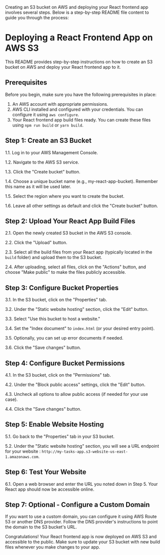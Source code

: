 Creating an S3 bucket on AWS and deploying your React frontend app involves several steps. Below is a step-by-step README file content to guide you through the process:

# Deploying a React Frontend App on AWS S3

This README provides step-by-step instructions on how to create an S3 bucket on AWS and deploy your React frontend app to it.

## Prerequisites

Before you begin, make sure you have the following prerequisites in place:

1. An AWS account with appropriate permissions.
2. AWS CLI installed and configured with your credentials. You can configure it using `aws configure`.
3. Your React frontend app build files ready. You can create these files using `npm run build` or `yarn build`.

## Step 1: Create an S3 Bucket

1.1. Log in to your AWS Management Console.

1.2. Navigate to the AWS S3 service.

1.3. Click the "Create bucket" button.

1.4. Choose a unique bucket name (e.g., my-react-app-bucket). Remember this name as it will be used later.

1.5. Select the region where you want to create the bucket.

1.6. Leave all other settings as default and click the "Create bucket" button.

## Step 2: Upload Your React App Build Files

2.1. Open the newly created S3 bucket in the AWS S3 console.

2.2. Click the "Upload" button.

2.3. Select all the build files from your React app (typically located in the `build` folder) and upload them to the S3 bucket.

2.4. After uploading, select all files, click on the "Actions" button, and choose "Make public" to make the files publicly accessible.

## Step 3: Configure Bucket Properties

3.1. In the S3 bucket, click on the "Properties" tab.

3.2. Under the "Static website hosting" section, click the "Edit" button.

3.3. Select "Use this bucket to host a website."

3.4. Set the "Index document" to `index.html` (or your desired entry point).

3.5. Optionally, you can set up error documents if needed.

3.6. Click the "Save changes" button.

## Step 4: Configure Bucket Permissions

4.1. In the S3 bucket, click on the "Permissions" tab.

4.2. Under the "Block public access" settings, click the "Edit" button.

4.3. Uncheck all options to allow public access (if needed for your use case).

4.4. Click the "Save changes" button.

## Step 5: Enable Website Hosting

5.1. Go back to the "Properties" tab in your S3 bucket.

5.2. Under the "Static website hosting" section, you will see a URL endpoint for your website : `http://my-tasks-app.s3-website-us-east-1.amazonaws.com`.

## Step 6: Test Your Website

6.1. Open a web browser and enter the URL you noted down in Step 5. Your React app should now be accessible online.

## Step 7: Optional - Configure a Custom Domain

If you want to use a custom domain, you can configure it using AWS Route 53 or another DNS provider. Follow the DNS provider's instructions to point the domain to the S3 bucket's URL.

Congratulations! Your React frontend app is now deployed on AWS S3 and accessible to the public. Make sure to update your S3 bucket with new build files whenever you make changes to your app.